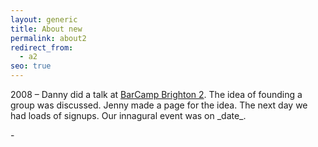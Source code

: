 ```yaml
---
layout: generic
title: About new
permalink: about2
redirect_from:
  - a2
seo: true
---
```

2008 – Danny did a talk at [BarCamp Brighton 2](http://barcamp.org/w/page/400551/BarCampBrighton2). The idea of founding a group was discussed. Jenny made a page for the idea. The next day we had loads of signups. Our innagural event was on \_date\_.

\-
